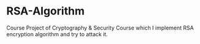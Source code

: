 # RSA-Algorithm
Course Project of Cryptography &amp; Security Course which I implement RSA encryption algorithm and try to attack it.
